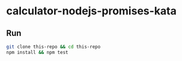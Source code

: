 # calculator-nodejs-promises-kata


## Run

```bash
git clone this-repo && cd this-repo
npm install && npm test
```
